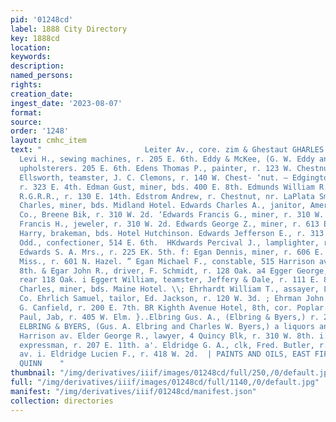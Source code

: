 ```yaml
---
pid: '01248cd'
label: 1888 City Directory
key: 1888cd
location: 
keywords: 
description: 
named_persons: 
rights: 
creation_date: 
ingest_date: '2023-08-07'
format: 
source: 
order: '1248'
layout: cmhc_item
text: "                       Leiter Av., core. zim & Ghestaut GHARLES LEITZMANN  Eddy
  Levi H., sewing machines, r. 205 E. 6th. Eddy & McKee, (G. W. Eddy and J. W. McKee,)
  upholsterers. 205 E. 6th. Edens Thomas P., painter, r. 123 W. Chestnut. Edgington
  Ellsworth, teamster, J. C. Clemons, r. 140 W. Chest- ‘nut. — Edgington Oliver O.,
  r. 323 E. 4th. Edman Gust, miner, bds. 400 E. 8th. Edmunds William R., clk, D.&
  R.G.R.R., r. 130 E. 14th. Edstrom Andrew, r. Chestnut, nr. LaPlata Smelter. Edwards
  Charles, miner, bds. Midland Hotel. Edwards Charles A., janitor, American Smelting
  Co., Breene Bik, r. 310 W. 2d. ‘Edwards Francis G., miner, r. 310 W. 2d. Edwards
  Francis H., jeweler, r. 310 W. 2d. Edwards George Z., miner, r. 613 E. 6th. Edwards
  Harry, brakeman, bds. Hotel Hutchinson. Edwards Jefferson E., r. 313 E. 8th. Edwards
  Odd., confectioner, 514 E. 6th.  HKdwards Percival J., lamplighter, r. 310 W. 2d.
  Edwards S. A. Mrs., r. 225 EK. 5th. f: Egan Dennis, miner, r. 606 E. 4th. Egan Kate
  Miss., r. 601 N. Hazel. ” Egan Michael F., constable, 515 Harrison av, r. 141 W.
  8th. & Egar John R., driver, F. Schmidt, r. 128 Oak. a4 Egger George, miner, r.
  rear 118 Oak. i Eggert William, teamster, Jeffery & Dale, r. 111 E. 8th. ® Khrenberg
  Charles, miner, bds. Maine Hotel. \\; Ehrhardt William T., assayer, Lee Basin Mining
  Co. Ehrlich Samuel, tailor, Ed. Jackson, r. 120 W. 3d. ; Ehrman John W., clk, S.
  G. Canfield, r. 200 E. 7th. BR Kighth Avenue Hotel, 8th, cor. Poplar. ® Kisenzopf
  Paul, Jab, r. 405 W. Elm. }..Elbring Gus. A., (Elbring & Byers,) r. 210 W. 3d. ‘
  ELBRING & BYERS, (Gus. A. Elbring and Charles W. Byers,) a liquors and cigars, 513
  Harrison av. Elder George R., lawyer, 4 Quincy Blk, r. 310 W. 8th. i. Eldridge Ephriam,
  expressman, r. 207 E. 11th. a'. Eldridge G. A., clk, Fred. Butler, r. 407 Harrison
  av. i. Eldridge Lucien F., r. 418 W. 2d.  | PAINTS AND OILS, EAST FIFTH 8T. J, J
  QUINN    "
thumbnail: "/img/derivatives/iiif/images/01248cd/full/250,/0/default.jpg"
full: "/img/derivatives/iiif/images/01248cd/full/1140,/0/default.jpg"
manifest: "/img/derivatives/iiif/01248cd/manifest.json"
collection: directories
---
```

